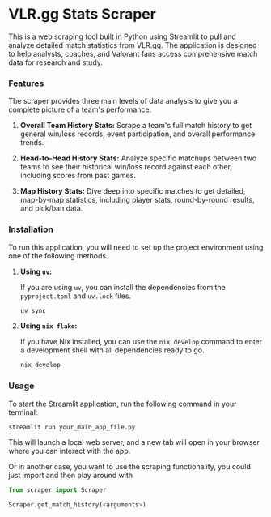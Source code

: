 # VLR.gg Stats Scraper

This is a web scraping tool built in Python using Streamlit to pull and analyze detailed match statistics from VLR.gg. The application is designed to help analysts, coaches, and Valorant fans access comprehensive match data for research and study.

### Features

The scraper provides three main levels of data analysis to give you a complete picture of a team's performance.

1. **Overall Team History Stats:** Scrape a team's full match history to get general win/loss records, event participation, and overall performance trends.

2. **Head-to-Head History Stats:** Analyze specific matchups between two teams to see their historical win/loss record against each other, including scores from past games.

3. **Map History Stats:** Dive deep into specific matches to get detailed, map-by-map statistics, including player stats, round-by-round results, and pick/ban data.

### Installation

To run this application, you will need to set up the project environment using one of the following methods.

1. **Using `uv`:**

   If you are using `uv`, you can install the dependencies from the `pyproject.toml` and `uv.lock` files.

   ```bash
   uv sync
   
   ```

2. **Using `nix flake`:**

   If you have Nix installed, you can use the `nix develop` command to enter a development shell with all dependencies ready to go.

   ```bash
   nix develop
   
   ```

### Usage

To start the Streamlit application, run the following command in your terminal:

```bash
streamlit run your_main_app_file.py

```

This will launch a local web server, and a new tab will open in your browser where you can interact with the app.

Or in another case, you want to use the scraping functionality, you could just import and then play around with

```python
from scraper import Scraper

Scraper.get_match_history(<arguments>)
```

